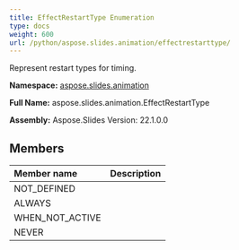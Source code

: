 ```yaml
---
title: EffectRestartType Enumeration
type: docs
weight: 600
url: /python/aspose.slides.animation/effectrestarttype/
---
```


Represent restart types for timing.

**Namespace:** [aspose.slides.animation](/python/aspose.slides.animation/)

**Full Name:** aspose.slides.animation.EffectRestartType

**Assembly:**  Aspose.Slides Version: 22.1.0.0

## **Members**
|**Member name**|**Description**|
| :- | :- |
|NOT_DEFINED||
|ALWAYS||
|WHEN_NOT_ACTIVE||
|NEVER||

